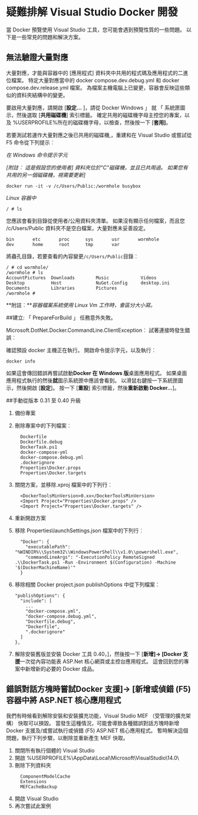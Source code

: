 <properties
   pageTitle="使用 Visual Studio 的 Windows 上 Docker 用戶端錯誤疑難排解 |Microsoft Azure"
   description="疑難排解使用 Visual Studio 建立並部署至 Docker Windows 上的 web 應用程式，使用 Visual Studio 時，會遇到的問題。"
   services="azure-container-service"
   documentationCenter="na"
   authors="mlearned"
   manager="douge"
   editor="" />
<tags
   ms.service="multiple"
   ms.devlang="dotnet"
   ms.topic="article"
   ms.tgt_pltfrm="na"
   ms.workload="multiple"
   ms.date="06/08/2016"
   ms.author="allclark" />

# <a name="troubleshooting-visual-studio-docker-development"></a>疑難排解 Visual Studio Docker 開發

當 Docker 預覽使用 Visual Studio 工具，您可能會遇到預覽性質的一些問題。
以下是一些常見的問題和解決方案。


## <a name="unable-to-validate-volume-mapping"></a>無法驗證大量對應
大量對應，才能與容器中的 [應用程式] 資料夾中共用的程式碼及應用程式的二進位檔案。  特定大量對應當中的 docker compose.dev.debug.yml 和 docker compose.dev.release.yml 檔案。 為檔案主機電腦上已變更，容器會反映這些類似的資料夾結構中的變更。

要啟用大量對應，請開啟 [**設定...** ]，請從 Docker Windows 」 就 「 系統匣圖示，然後選取 [**共用磁碟機**] 索引標籤。  確定共用的磁碟機字母主控您的專案，以及 %USERPROFILE%所在的磁碟機字母，以檢查，然後按一下 [**套用]**。

若要測試若運作大量對應之後已共用的磁碟機,，重建和在 Visual Studio 或嘗試從 F5 命令從下列提示︰

*在 Windows 命令提示字元*

*[附註︰ 這是假設您的使用者] 資料夾位於"C"磁碟機，並且已共用過。 如果您有共用的另一個磁碟機，視需要更新]*
```
docker run -it -v /c/Users/Public:/wormhole busybox
```

*Linux 容器中*

```
/ # ls
```

您應該會看到目錄從使用者/公用資料夾清單。
如果沒有顯示任何檔案，而且您 /c/Users/Public 資料夾不是空白檔案，大量對應未妥善設定。 

```
bin       etc       proc      sys       usr       wormhole
dev       home      root      tmp       var
```

將蟲孔目錄，若要查看的內容變更`/c/Users/Public`目錄︰

```
/ # cd wormhole/
/wormhole # ls
AccountPictures  Downloads        Music            Videos
Desktop          Host             NuGet.Config     desktop.ini
Documents        Libraries        Pictures
/wormhole #
```

**附註︰***容器檔案系統使用 Linux Vm 工作時，會區分大小寫。*

##<a name="build--prepareforbuild-task-failed-unexpectedly"></a>建立: 「 PrepareForBuild 」 任務意外失敗。

Microsoft.DotNet.Docker.CommandLine.ClientException︰ 試著連接時發生錯誤︰

確認預設 docker 主機正在執行。 開啟命令提示字元，以及執行︰

```
docker info
```

如果這會傳回錯誤再嘗試啟動**Docker 在 Windows 版**桌面應用程式。  如果桌面應用程式執行的然後**就**圖示系統匣中應該會看到。 以滑鼠右鍵按一下系統匣圖示，然後開啟 [**設定**]。  按一下 [**重設**] 索引標籤，然後**重新啟動 Docker...**]。

##<a name="manually-upgrading-from-version-031-to-040"></a>手動從版本 0.31 至 0.40 升級


1. 備份專案
1. 刪除專案中的下列檔案︰

    ```
      Dockerfile
      Dockerfile.debug
      DockerTask.ps1
      docker-compose-yml
      docker-compose.debug.yml
      .dockerignore
      Properties\Docker.props
      Properties\Docker.targets
    ```

1. 關閉方案，並移除.xproj 檔案中的下列行︰

    ```
      <DockerToolsMinVersion>0.xx</DockerToolsMinVersion>
      <Import Project="Properties\Docker.props" />
      <Import Project="Properties\Docker.targets" />
    ```

1. 重新開啟方案
1. 移除 Properties\launchSettings.json 檔案中的下列行︰

    ```
      "Docker": {
        "executablePath": "%WINDIR%\\System32\\WindowsPowerShell\\v1.0\\powershell.exe",
        "commandLineArgs": "-ExecutionPolicy RemoteSigned .\\DockerTask.ps1 -Run -Environment $(Configuration) -Machine '$(DockerMachineName)'"
      }
    ```

1. 移除相關 Docker project.json publishOptions 中從下列檔案︰

    ```
    "publishOptions": {
      "include": [
        ...
        "docker-compose.yml",
        "docker-compose.debug.yml",
        "Dockerfile.debug",
        "Dockerfile",
        ".dockerignore"
      ]
    },
    ```

1. 解除安裝舊版並安裝 Docker 工具 0.40，]，然後按一下 [**新增]-> [Docker 支援**一次從內容功能表 ASP.Net 核心網頁或主控台應用程式。 這會回到您的專案中新增新的必要的 Docker 成品。 

## <a name="an-error-dialog-occurs-when-attempting-to-add-docker-support-or-debug-f5-an-aspnet-core-application-in-a-container"></a>錯誤對話方塊時嘗試**Docker 支援]-> [新增**或偵錯 (F5) 容器中將 ASP.NET 核心應用程式

我們有時候看到解除安裝和安裝擴充功能，Visual Studio MEF （受管理的擴充架構） 快取可以損毀。 當發生這種情況，可能會導致各種錯誤對話方塊時新增 Docker 支援及/或嘗試執行或偵錯 (F5) ASP.NET 核心應用程式。 暫時解決這個問題，執行下列步驟，以刪除並重新產生 MEF 快取。

1. 關閉所有執行個體的 Visual Studio
1. 開啟 %USERPROFILE%\AppData\Local\Microsoft\VisualStudio\14.0\
1. 刪除下列資料夾
     ```
       ComponentModelCache
       Extensions
       MEFCacheBackup
    ```
1. 開啟 Visual Studio
1. 再次嘗試此案例 
